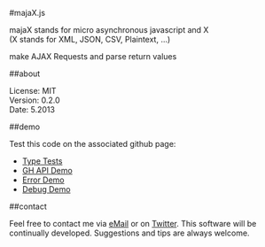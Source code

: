 #majaX.js

majaX stands for micro asynchronous javascript and X  
(X stands for XML, JSON, CSV, Plaintext, ...)  

make AJAX Requests and parse return values  

##about

License: MIT  
Version: 0.2.0  
Date: 5.2013  

##demo

Test this code on the associated github page:

* [Type Tests](http://simonwaldherr.github.io/majaX.js/demos/type.html)
* [GH API Demo](http://simonwaldherr.github.io/majaX.js/demos/gh.html)
* [Error Demo](http://simonwaldherr.github.io/majaX.js/demos/error.html)
* [Debug Demo](http://simonwaldherr.github.io/majaX.js/demos/debug.html)

##contact

Feel free to contact me via [eMail](mailto:contact@simonwaldherr.de) or on [Twitter](http://twitter.com/simonwaldherr). This software will be continually developed. Suggestions and tips are always welcome.

